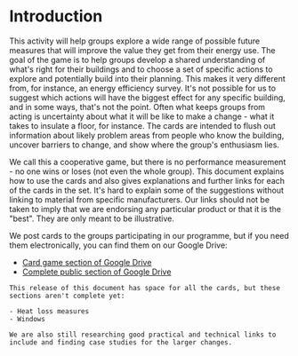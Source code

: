 # Introduction  

This activity will  help groups explore a wide range of possible future measures that will improve the value they get from their energy use. The goal of the game is to help groups develop a shared understanding of what's right for their buildings and to choose a set of specific actions to explore and potentially build into their planning.  This makes it very different from, for instance, an energy efficiency survey.  It's not possible for us to suggest which actions will have the biggest effect for any specific building, and in some ways, that's not the point.  Often what keeps groups from acting is uncertainty about what it will be like to make a change - what it takes to insulate a floor, for instance.  The cards are intended to flush out information about likely problem areas from people who know the building, uncover barriers to change, and show where the group's enthusiasm lies.

We call this a cooperative game, but there is no performance measurement - no one wins or loses (not even the whole group). This document explains how to use the cards and also gives explanations and further links for each of the cards in the set.  It's hard to explain some of the suggestions without linking to material from specific manufacturers.  Our links should not be taken to imply that we are endorsing any particular product or that it is the "best".  They are only meant to be illustrative.

We post cards to the groups participating in our programme, but if you need them electronically, you can find them on our Google Drive:

- [Card game section of Google Drive](https://drive.google.com/drive/folders/1i6eaqns0EdxWBbUmLY7E7sJHb6CDe11d)
- [Complete public section of Google Drive](https://drive.google.com/drive/folders/1UDPm4aP9QR60X6RwoHMpPfMy3Ud4_Md4)


```{admonition} Work in Progress
This release of this document has space for all the cards, but these sections aren't complete yet: 

- Heat loss measures
- Windows

We are also still researching good practical and technical links to include and finding case studies for the larger changes.
```
